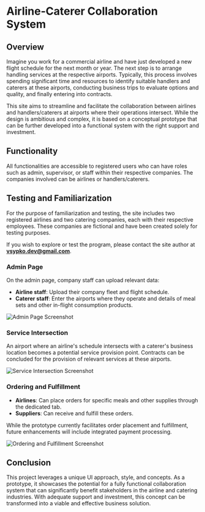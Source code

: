 # Airline-Caterer Collaboration System

## Overview

Imagine you work for a commercial airline and have just developed a new flight schedule for the next month or year. The next step is to arrange handling services at the respective airports. Typically, this process involves spending significant time and resources to identify suitable handlers and caterers at these airports, conducting business trips to evaluate options and quality, and finally entering into contracts.

This site aims to streamline and facilitate the collaboration between airlines and handlers/caterers at airports where their operations intersect. While the design is ambitious and complex, it is based on a conceptual prototype that can be further developed into a functional system with the right support and investment.

## Functionality

All functionalities are accessible to registered users who can have roles such as admin, supervisor, or staff within their respective companies. The companies involved can be airlines or handlers/caterers.

## Testing and Familiarization

For the purpose of familiarization and testing, the site includes two registered airlines and two catering companies, each with their respective employees. These companies are fictional and have been created solely for testing purposes.

If you wish to explore or test the program, please contact the site author at **vsypko.dev@gmail.com**.

### Admin Page

On the admin page, company staff can upload relevant data:
- **Airline staff**: Upload their company fleet and flight schedule.
- **Caterer staff**: Enter the airports where they operate and details of meal sets and other in-flight consumption products.

![Admin Page Screenshot](link-to-image-admin-page.png)

### Service Intersection

An airport where an airline's schedule intersects with a caterer's business location becomes a potential service provision point. Contracts can be concluded for the provision of relevant services at these airports.

![Service Intersection Screenshot](link-to-image-service-intersection.png)

### Ordering and Fulfillment

- **Airlines**: Can place orders for specific meals and other supplies through the dedicated tab.
- **Suppliers**: Can receive and fulfill these orders. 

While the prototype currently facilitates order placement and fulfillment, future enhancements will include integrated payment processing.

![Ordering and Fulfillment Screenshot](link-to-image-ordering-fulfillment.png)

## Conclusion

This project leverages a unique UI approach, style, and concepts. As a prototype, it showcases the potential for a fully functional collaboration system that can significantly benefit stakeholders in the airline and catering industries. With adequate support and investment, this concept can be transformed into a viable and effective business solution.
